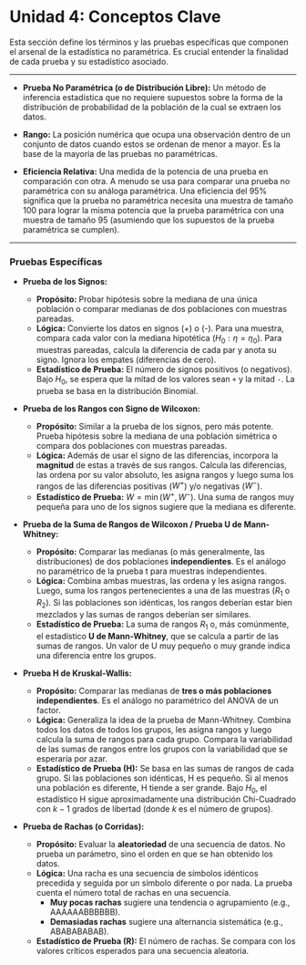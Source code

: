 # Unidad 4: Conceptos Clave

Esta sección define los términos y las pruebas específicas que componen el arsenal de la estadística no paramétrica. Es crucial entender la finalidad de cada prueba y su estadístico asociado.

---

*   **Prueba No Paramétrica (o de Distribución Libre):** Un método de inferencia estadística que no requiere supuestos sobre la forma de la distribución de probabilidad de la población de la cual se extraen los datos.

*   **Rango:** La posición numérica que ocupa una observación dentro de un conjunto de datos cuando estos se ordenan de menor a mayor. Es la base de la mayoría de las pruebas no paramétricas.

*   **Eficiencia Relativa:** Una medida de la potencia de una prueba en comparación con otra. A menudo se usa para comparar una prueba no paramétrica con su análoga paramétrica. Una eficiencia del 95% significa que la prueba no paramétrica necesita una muestra de tamaño 100 para lograr la misma potencia que la prueba paramétrica con una muestra de tamaño 95 (asumiendo que los supuestos de la prueba paramétrica se cumplen).

--- 

### Pruebas Específicas

*   **Prueba de los Signos:**
    *   **Propósito:** Probar hipótesis sobre la mediana de una única población o comparar medianas de dos poblaciones con muestras pareadas.
    *   **Lógica:** Convierte los datos en signos (+) o (-). Para una muestra, compara cada valor con la mediana hipotética ($H_0: \eta = \eta_0$). Para muestras pareadas, calcula la diferencia de cada par y anota su signo. Ignora los empates (diferencias de cero).
    *   **Estadístico de Prueba:** El número de signos positivos (o negativos). Bajo $H_0$, se espera que la mitad de los valores sean `+` y la mitad `-`. La prueba se basa en la distribución Binomial.

*   **Prueba de los Rangos con Signo de Wilcoxon:**
    *   **Propósito:** Similar a la prueba de los signos, pero más potente. Prueba hipótesis sobre la mediana de una población simétrica o compara dos poblaciones con muestras pareadas.
    *   **Lógica:** Además de usar el signo de las diferencias, incorpora la **magnitud** de estas a través de sus rangos. Calcula las diferencias, las ordena por su valor absoluto, les asigna rangos y luego suma los rangos de las diferencias positivas ($W^+$) y/o negativas ($W^-$).
    *   **Estadístico de Prueba:** $W = \min(W^+, W^-)$. Una suma de rangos muy pequeña para uno de los signos sugiere que la mediana es diferente.

*   **Prueba de la Suma de Rangos de Wilcoxon / Prueba U de Mann-Whitney:**
    *   **Propósito:** Comparar las medianas (o más generalmente, las distribuciones) de dos poblaciones **independientes**. Es el análogo no paramétrico de la prueba t para muestras independientes.
    *   **Lógica:** Combina ambas muestras, las ordena y les asigna rangos. Luego, suma los rangos pertenecientes a una de las muestras ($R_1$ o $R_2$). Si las poblaciones son idénticas, los rangos deberían estar bien mezclados y las sumas de rangos deberían ser similares.
    *   **Estadístico de Prueba:** La suma de rangos $R_1$ o, más comúnmente, el estadístico **U de Mann-Whitney**, que se calcula a partir de las sumas de rangos. Un valor de U muy pequeño o muy grande indica una diferencia entre los grupos.

*   **Prueba H de Kruskal-Wallis:**
    *   **Propósito:** Comparar las medianas de **tres o más poblaciones independientes**. Es el análogo no paramétrico del ANOVA de un factor.
    *   **Lógica:** Generaliza la idea de la prueba de Mann-Whitney. Combina todos los datos de todos los grupos, les asigna rangos y luego calcula la suma de rangos para cada grupo. Compara la variabilidad de las sumas de rangos entre los grupos con la variabilidad que se esperaría por azar.
    *   **Estadístico de Prueba (H):** Se basa en las sumas de rangos de cada grupo. Si las poblaciones son idénticas, H es pequeño. Si al menos una población es diferente, H tiende a ser grande. Bajo $H_0$, el estadístico H sigue aproximadamente una distribución Chi-Cuadrado con $k-1$ grados de libertad (donde $k$ es el número de grupos).

*   **Prueba de Rachas (o Corridas):**
    *   **Propósito:** Evaluar la **aleatoriedad** de una secuencia de datos. No prueba un parámetro, sino el orden en que se han obtenido los datos.
    *   **Lógica:** Una racha es una secuencia de símbolos idénticos precedida y seguida por un símbolo diferente o por nada. La prueba cuenta el número total de rachas en una secuencia. 
        *   **Muy pocas rachas** sugiere una tendencia o agrupamiento (e.g., AAAAAABBBBBB).
        *   **Demasiadas rachas** sugiere una alternancia sistemática (e.g., ABABABABAB).
    *   **Estadístico de Prueba (R):** El número de rachas. Se compara con los valores críticos esperados para una secuencia aleatoria.
